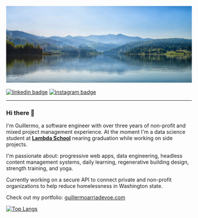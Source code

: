 <img src="https://github.com/arriadevoe/arriadevoe/blob/master/landscape.jpg" alt="landscape"/>

[![linkedin badge](https://img.shields.io/badge/Guillermo_Arria--Devoe-30302f?style=flat&logo=linkedin)](https://www.linkedin.com/in/guillermo-arria-devoe/) [![instagram badge](https://img.shields.io/badge/@guillearria-30302f?style=flat&logo=instagram)](https://www.instagram.com/guillearria/)

---

### Hi there 👋

I'm Guillermo, a software engineer with over three years of non-profit and mixed project management experience. At the moment I'm a data science student at **[Lambda School](https://lambdaschool.com/)** nearing graduation while working on side projects. 

I'm passionate about: progressive web apps, data engineering, headless content management systems, daily learning, regenerative building design, strength training, and yoga.

Currently working on a secure API to connect private and non-profit organizations to help reduce homelessness in Washington state.

Check out my portfolio: [guillermoarriadevoe.com](https://guillermoarriadevoe.com/)</br>

[![Top Langs](https://github-readme-stats.vercel.app/api/top-langs/?username=arriadevoe&hide=jupyter+notebook&layout=compact)](https://github.com/arriadevoe/github-readme-stats)
